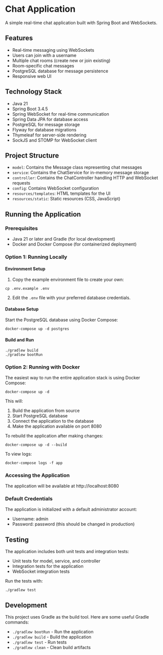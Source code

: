 # Chat Application

A simple real-time chat application built with Spring Boot and WebSockets.

## Features

- Real-time messaging using WebSockets
- Users can join with a username
- Multiple chat rooms (create new or join existing)
- Room-specific chat messages
- PostgreSQL database for message persistence
- Responsive web UI

## Technology Stack

- Java 21
- Spring Boot 3.4.5
- Spring WebSocket for real-time communication
- Spring Data JPA for database access
- PostgreSQL for message storage
- Flyway for database migrations
- Thymeleaf for server-side rendering
- SockJS and STOMP for WebSocket client

## Project Structure

- `model`: Contains the Message class representing chat messages
- `service`: Contains the ChatService for in-memory message storage
- `controller`: Contains the ChatController handling HTTP and WebSocket requests
- `config`: Contains WebSocket configuration
- `resources/templates`: HTML templates for the UI
- `resources/static`: Static resources (CSS, JavaScript)

## Running the Application

### Prerequisites

- Java 21 or later and Gradle (for local development)
- Docker and Docker Compose (for containerized deployment)

### Option 1: Running Locally

#### Environment Setup

1. Copy the example environment file to create your own:

```
cp .env.example .env
```

2. Edit the `.env` file with your preferred database credentials.

#### Database Setup

Start the PostgreSQL database using Docker Compose:

```
docker-compose up -d postgres
```

#### Build and Run

```
./gradlew build
./gradlew bootRun
```

### Option 2: Running with Docker

The easiest way to run the entire application stack is using Docker Compose:

```
docker-compose up -d
```

This will:
1. Build the application from source
2. Start PostgreSQL database
3. Connect the application to the database
4. Make the application available on port 8080

To rebuild the application after making changes:

```
docker-compose up -d --build
```

To view logs:

```
docker-compose logs -f app
```

### Accessing the Application

The application will be available at http://localhost:8080

### Default Credentials

The application is initialized with a default administrator account:
- Username: admin
- Password: password (this should be changed in production)

## Testing

The application includes both unit tests and integration tests:

- Unit tests for model, service, and controller
- Integration tests for the application
- WebSocket integration tests

Run the tests with:

```
./gradlew test
```

## Development

This project uses Gradle as the build tool. Here are some useful Gradle commands:

- `./gradlew bootRun` - Run the application
- `./gradlew build` - Build the application
- `./gradlew test` - Run tests
- `./gradlew clean` - Clean build artifacts